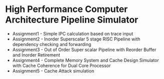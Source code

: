 # High Performance Computer Architecture Pipeline Simulator

* Assignment1 - Simple IPC calculation based on trace input
* Assignment2 - Inorder Superscalar 5 stage RISC Pipeline with dependency checking and forwarding
* Assignment3 - Out of Order Super scalar Pipeline with Reorder Buffer and Inorder Retirement
* Assignment4 - Complete Memory System and Cache Design Simulator with Cache Coherence for Dual Core Processor
* Assignment5 - Cache Attack simulation
